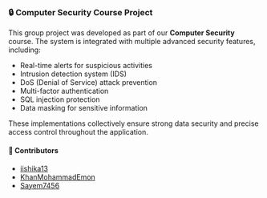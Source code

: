 ### 🔒 Computer Security Course Project

This group project was developed as part of our **Computer Security** course. The system is integrated with multiple advanced security features, including:

- Real-time alerts for suspicious activities  
- Intrusion detection system (IDS)  
- DoS (Denial of Service) attack prevention  
- Multi-factor authentication  
- SQL injection protection  
- Data masking for sensitive information  

These implementations collectively ensure strong data security and precise access control throughout the application.

#### 👥 Contributors
- [iishika13](https://github.com/iishika13)  
- [KhanMohammadEmon](https://github.com/KhanMohammadEmon)  
- [Sayem7456](https://github.com/Sayem7456)
